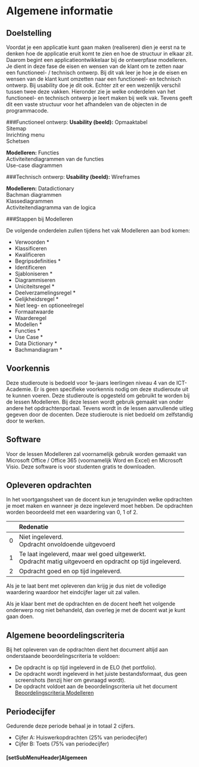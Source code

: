 # Algemene informatie

## Doelstelling
Voordat je een applicatie kunt gaan maken (realiseren) dien je eerst na te denken hoe de applicatie eruit komt te zien en hoe de structuur in elkaar zit. Daarom begint een applicatieontwikkelaar bij de ontwerpfase modelleren. Je dient in deze fase de eisen en wensen van de klant om te zetten naar een functioneel- / technisch ontwerp. Bij dit vak leer je hoe je de eisen en wensen van de klant kunt omzetten naar een functioneel- en technisch ontwerp. Bij usability doe je dit ook. Echter zit er een wezenlijk verschil tussen twee deze vakken. Hieronder zie je welke onderdelen van het functioneel- en technisch ontwerp je leert maken bij welk vak. Tevens geeft dit een vaste structuur voor het afhandelen van de objecten in de programmacode.

###Functioneel ontwerp:
**Usability (beeld):**
Opmaaktabel<br>
Sitemap<br>
Inrichting menu<br>
Schetsen

**Modelleren:**
Functies <br>
Activiteitendiagrammen van de functies<br>
Use-case diagrammen

###Technisch ontwerp:
**Usability (beeld):**
Wireframes

**Modelleren:**
Datadictionary<br>
Bachman diagrammen<br>
Klassediagrammen<br>
Activiteitendiagramma van de logica
										
###Stappen bij Modelleren

De volgende onderdelen zullen tijdens het vak Modelleren aan bod komen:
* Verwoorden *
* Klassificeren
* Kwalificeren
* Begripsdefinities *
* Identificeren
* Sjabloniseren *
* Diagrammiseren
* Uniciteitsregel *
* Deelverzamelingsregel *
* Gelijkheidsregel *
* Niet leeg- en optioneelregel
* Formaatwaarde
* Waarderegel
* Modellen *
* Functies *
* Use Case *
* Data Dictionary *
* Bachmandiagram *


## Voorkennis
Deze studieroute is bedoeld voor 1e-jaars leerlingen niveau 4 van de ICT-Academie. Er is geen specifieke voorkennis nodig om deze studieroute uit te kunnen voeren. Deze studieroute is opgesteld om gebruikt te worden bij de lessen Modelleren. Bij deze lessen wordt gebruik gemaakt van onder andere het opdrachtenportaal. Tevens wordt in de lessen aanvullende uitleg gegeven door de docenten. Deze studieroute is niet bedoeld om zelfstandig door te werken.

## Software
Voor de lessen Modelleren zal voornamelijk gebruik worden gemaakt van Microsoft Office / Office 365 (voornamelijk Word en Excel) en Microsoft Visio. Deze software is voor studenten gratis te downloaden.

## Opleveren opdrachten
In het voortgangssheet van de docent kun je terugvinden welke opdrachten je moet maken en wanneer je deze ingeleverd moet hebben. De opdrachten worden beoordeeld met een waardering van 0, 1 of 2.

<table><thead>
<tr>
<th></th>
<th align="left">Redenatie</th>
</tr>
</thead><tbody>
<tr>
<td>0</td>
<td align="left">Niet ingeleverd.    <br>Opdracht onvoldoende uitgevoerd</td>
</tr>
<tr>
<td>1</td>
<td align="left">Te laat ingeleverd, maar wel goed uitgewerkt.<br>Opdracht matig uitgevoerd en opdracht op tijd ingeleverd.</td>
</tr>
<tr>
<td>2</td>
<td align="left">Opdracht goed en op tijd ingeleverd.</td>
</tr>
</tbody></table>

Als je te laat bent met opleveren dan krijg je dus niet de volledige waardering waardoor het eindcijfer lager uit zal vallen.

Als je klaar bent met de opdrachten en de docent heeft het volgende onderwerp nog niet behandeld, dan overleg je met de docent wat je kunt gaan doen.

## Algemene beoordelingscriteria

Bij het opleveren van de opdrachten dient het document altijd aan onderstaande beoordelingscriteria te voldoen:
*	De opdracht is op tijd ingeleverd in de ELO (het portfolio).
*	De opdracht wordt ingeleverd in het juiste bestandsformaat, dus geen screenshots (tenzij hier om gevraagd wordt).
*	De opdracht voldoet aan de beoordelingscriteria uit het document <a href="https://elo.kw1c.nl/CMS/Studie/811%20ICT-Academie/811%20VakkenInhoud/%5BB.01%20MOD%5D%20Modelleren/25187%20%C2%A0%20Applicatie-%20en%20mediaontwikkelaar/Periode%2001/Productie/01.%20Reader/Beoordelingscriteria%20modelleren.xlsx" target="_blank">Beoordelingscriteria Modelleren</a>

## Periodecijfer

Gedurende deze periode behaal je in totaal 2 cijfers.
* Cijfer A: Huiswerkopdrachten (25% van periodecijfer)
* Cijfer B: Toets (75% van periodecijfer)

#### [setSubMenuHeader]Algemeen